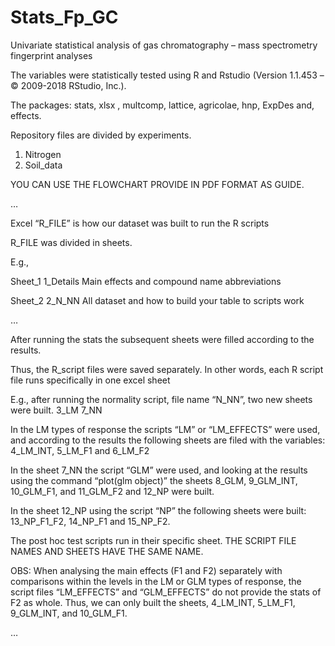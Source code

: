 # Stats_Fp_GC

Univariate statistical analysis of gas chromatography – mass spectrometry fingerprint analyses

The variables were statistically tested using R and Rstudio (Version 1.1.453 – © 2009-2018 RStudio, Inc.).

The packages: stats, xlsx , multcomp, lattice, agricolae, hnp, ExpDes  and, effects.

Repository files are divided by experiments.
1)	Nitrogen
2)	Soil_data

YOU CAN USE THE FLOWCHART PROVIDE IN PDF FORMAT AS GUIDE.

…

Excel “R_FILE” is how our dataset was built to run the R scripts

R_FILE was divided in sheets.

E.g., 

Sheet_1
1_Details
Main effects and compound name abbreviations

Sheet_2
2_N_NN
All dataset and how to build your table to scripts work

…

After running the stats the subsequent sheets were filled according to the results.

Thus, the R_script files were saved separately. In other words, each R script file runs specifically in one excel sheet

E.g., after running the normality script, file name “N_NN”, two new sheets were built.
3_LM
7_NN

In the LM types of response the scripts “LM” or “LM_EFFECTS” were used,
and according to the results the following sheets are filed with the variables: 4_LM_INT, 5_LM_F1 and 6_LM_F2

In the sheet 7_NN the script “GLM” were used,
and looking at the results using the command “plot(glm object)”
the sheets 8_GLM, 9_GLM_INT, 10_GLM_F1, and 11_GLM_F2 and 12_NP were built.

In the sheet 12_NP using the script “NP” the following sheets were built:
13_NP_F1_F2, 14_NP_F1 and 15_NP_F2.

The post hoc test scripts run in their specific sheet.
THE SCRIPT FILE NAMES AND SHEETS HAVE THE SAME NAME.

OBS: When analysing the main effects (F1 and F2) separately with comparisons within the levels in the LM or GLM types of response,
the script files “LM_EFFECTS” and “GLM_EFFECTS” do not provide the stats of F2 as whole.
Thus, we can only built the sheets, 4_LM_INT, 5_LM_F1, 9_GLM_INT, and 10_GLM_F1.

…


